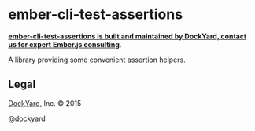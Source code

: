 # ember-cli-test-assertions

**[ember-cli-test-assertions is built and maintained by DockYard, contact us for expert Ember.js consulting](https://dockyard.com/ember-consulting)**.

A library providing some convenient assertion helpers.

## Legal ##
[DockYard](http://dockyard.com/ember-consulting), Inc. &copy; 2015

[@dockyard](http://twitter.com/dockyard)
